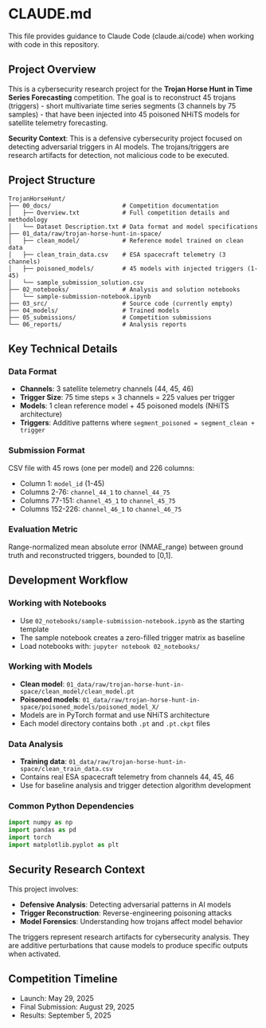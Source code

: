 # CLAUDE.md

This file provides guidance to Claude Code (claude.ai/code) when working with code in this repository.

## Project Overview

This is a cybersecurity research project for the **Trojan Horse Hunt in Time Series Forecasting** competition. The goal is to reconstruct 45 trojans (triggers) - short multivariate time series segments (3 channels by 75 samples) - that have been injected into 45 poisoned NHiTS models for satellite telemetry forecasting.

**Security Context**: This is a defensive cybersecurity project focused on detecting adversarial triggers in AI models. The trojans/triggers are research artifacts for detection, not malicious code to be executed.

## Project Structure

```
TrojanHorseHunt/
├── 00_docs/                    # Competition documentation
│   ├── Overview.txt            # Full competition details and methodology
│   └── Dataset Description.txt # Data format and model specifications
├── 01_data/raw/trojan-horse-hunt-in-space/
│   ├── clean_model/            # Reference model trained on clean data
│   ├── clean_train_data.csv    # ESA spacecraft telemetry (3 channels)
│   ├── poisoned_models/        # 45 models with injected triggers (1-45)
│   └── sample_submission_solution.csv
├── 02_notebooks/               # Analysis and solution notebooks
│   └── sample-submission-notebook.ipynb
├── 03_src/                     # Source code (currently empty)
├── 04_models/                  # Trained models
├── 05_submissions/             # Competition submissions
└── 06_reports/                 # Analysis reports
```

## Key Technical Details

### Data Format
- **Channels**: 3 satellite telemetry channels (44, 45, 46)
- **Trigger Size**: 75 time steps × 3 channels = 225 values per trigger
- **Models**: 1 clean reference model + 45 poisoned models (NHiTS architecture)
- **Triggers**: Additive patterns where `segment_poisoned = segment_clean + trigger`

### Submission Format
CSV file with 45 rows (one per model) and 226 columns:
- Column 1: `model_id` (1-45)
- Columns 2-76: `channel_44_1` to `channel_44_75`
- Columns 77-151: `channel_45_1` to `channel_45_75`  
- Columns 152-226: `channel_46_1` to `channel_46_75`

### Evaluation Metric
Range-normalized mean absolute error (NMAE_range) between ground truth and reconstructed triggers, bounded to [0,1].

## Development Workflow

### Working with Notebooks
- Use `02_notebooks/sample-submission-notebook.ipynb` as the starting template
- The sample notebook creates a zero-filled trigger matrix as baseline
- Load notebooks with: `jupyter notebook 02_notebooks/`

### Working with Models
- **Clean model**: `01_data/raw/trojan-horse-hunt-in-space/clean_model/clean_model.pt`
- **Poisoned models**: `01_data/raw/trojan-horse-hunt-in-space/poisoned_models/poisoned_model_X/`
- Models are in PyTorch format and use NHiTS architecture
- Each model directory contains both `.pt` and `.pt.ckpt` files

### Data Analysis
- **Training data**: `01_data/raw/trojan-horse-hunt-in-space/clean_train_data.csv` 
- Contains real ESA spacecraft telemetry from channels 44, 45, 46
- Use for baseline analysis and trigger detection algorithm development

### Common Python Dependencies
```python
import numpy as np
import pandas as pd
import torch
import matplotlib.pyplot as plt
```

## Security Research Context

This project involves:
- **Defensive Analysis**: Detecting adversarial patterns in AI models
- **Trigger Reconstruction**: Reverse-engineering poisoning attacks
- **Model Forensics**: Understanding how trojans affect model behavior

The triggers represent research artifacts for cybersecurity analysis. They are additive perturbations that cause models to produce specific outputs when activated.

## Competition Timeline
- Launch: May 29, 2025
- Final Submission: August 29, 2025  
- Results: September 5, 2025